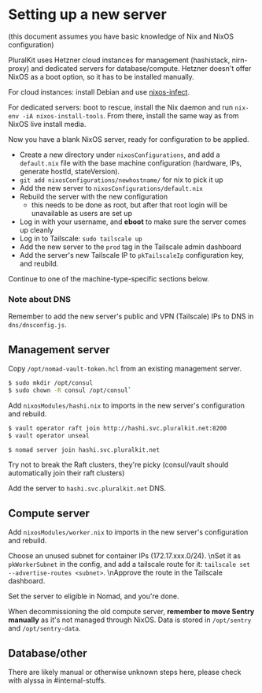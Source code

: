 # Setting up a new server

(this document assumes you have basic knowledge of Nix and NixOS configuration)

PluralKit uses Hetzner cloud instances for management (hashistack, nirn-proxy) and dedicated servers for database/compute. Hetzner doesn't offer NixOS as a boot option, so it has to be installed manually.

For cloud instances: install Debian and use [nixos-infect](https://github.com/elitak/nixos-infect/).

For dedicated servers: boot to rescue, install the Nix daemon and run `nix-env -iA nixos-install-tools`. From there, install the same way as from NixOS live install media.

Now you have a blank NixOS server, ready for configuration to be applied.
- Create a new directory under `nixosConfigurations`, and add a `default.nix` file with the base machine configuration (hardware, IPs, generate hostId, stateVersion).
- `git add nixosConfigurations/newhostname/` for nix to pick it up
- Add the new server to `nixosConfigurations/default.nix`
- Rebuild the server with the new configuration
  - this needs to be done as root, but after that root login will be unavailable as users are set up
- Log in with your username, and **eboot** to make sure the server comes up cleanly
- Log in to Tailscale: `sudo tailscale up`
- Add the new server to the `prod` tag in the Tailscale admin dashboard
- Add the server's new Tailscale IP to `pkTailscaleIp` configuration key, and reubild.

Continue to one of the machine-type-specific sections below.

### Note about DNS

Remember to add the new server's public and VPN (Tailscale) IPs to DNS in `dns/dnsconfig.js`.

## Management server

Copy `/opt/nomad-vault-token.hcl` from an existing management server.

```sh
$ sudo mkdir /opt/consul
$ sudo chown -R consul /opt/consul`
```

Add `nixosModules/hashi.nix` to imports in the new server's configuration and rebuild.

```sh
$ vault operator raft join http://hashi.svc.pluralkit.net:8200
$ vault operator unseal

$ nomad server join hashi.svc.pluralkit.net
```

Try not to break the Raft clusters, they're picky (consul/vault should automatically join their raft clusters)

Add the server to `hashi.svc.pluralkit.net` DNS.

## Compute server

Add `nixosModules/worker.nix` to imports in the new server's configuration and rebuild.

Choose an unused subnet for container IPs (172.17.xxx.0/24).
\nSet it as `pkWorkerSubnet` in the config, and add a tailscale route for it: `tailscale set --advertise-routes <subnet>`.
\nApprove the route in the Tailscale dashboard.

Set the server to eligible in Nomad, and you're done.

When decommissioning the old compute server, **remember to move Sentry manually** as it's not managed through NixOS. Data is stored in `/opt/sentry` and `/opt/sentry-data`.

## Database/other

There are likely manual or otherwise unknown steps here, please check with alyssa in #internal-stuffs.
